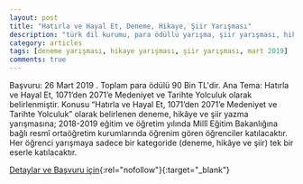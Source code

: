 ```yaml
---
layout: post
title: "Hatırla ve Hayal Et, Deneme, Hikaye, Şiir Yarışması"
description: "türk dil kurumu, para ödüllü yarışma, şiir yarışması, hikaye yarışması, öykü yarışması, deneme yarışması, liseler arası"
category: articles
tags: [deneme yarışması, hikaye yarışması, şiir yarışması, mart 2019]
comments: true
---
```


Başvuru: 26 Mart 2019 . Toplam para ödülü 90 Bin TL'dir.
Ana Tema: Hatırla ve Hayal Et, 1071’den 2071’e Medeniyet ve Tarihte Yolculuk olarak belirlenmiştir.
Konusu “Hatırla ve Hayal Et, 1071’den 2071’e Medeniyet ve Tarihte Yolculuk” olarak belirlenen deneme, hikâye ve şiir yazma yarışmasına; 2018-2019 eğitim ve öğretim yılında Millî Eğitim Bakanlığına bağlı resmî ortaöğretim kurumlarında öğrenim gören öğrenciler katılacaktır.
Her öğrenci yarışmaya sadece bir kategoride (deneme, hikâye ve şiir) tek bir eserle katılacaktır.

[Detaylar ve Başvuru için](http://tenzileerdogankaihl.meb.k12.tr/icerikler/hatirla-ve-hayal-et-1071den-2071e-medeniyet-ve-tarihte-yolculuk-deneme-hikaye-siir-yarismasi_6497015.html?utm_source=edebiyatyarismalari.com&utm_medium=affiliate){:rel="nofollow"}{:target="_blank"}